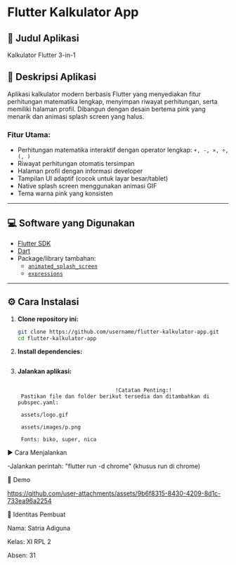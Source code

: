 # Flutter Kalkulator App

## 📱 Judul Aplikasi
Kalkulator Flutter 3-in-1

## 📝 Deskripsi Aplikasi
Aplikasi kalkulator modern berbasis Flutter yang menyediakan fitur perhitungan matematika lengkap, menyimpan riwayat perhitungan, serta memiliki halaman profil. Dibangun dengan desain bertema pink yang menarik dan animasi splash screen yang halus.

### Fitur Utama:
- Perhitungan matematika interaktif dengan operator lengkap: `+, -, ×, ÷, (, )`
- Riwayat perhitungan otomatis tersimpan
- Halaman profil dengan informasi developer
- Tampilan UI adaptif (cocok untuk layar besar/tablet)
- Native splash screen menggunakan animasi GIF
- Tema warna pink yang konsisten

---

## 💻 Software yang Digunakan
- [Flutter SDK](https://flutter.dev)  
- [Dart](https://dart.dev)
- Package/library tambahan:
  - [`animated_splash_screen`](https://pub.dev/packages/animated_splash_screen)
  - [`expressions`](https://pub.dev/packages/expressions)

---

## ⚙️ Cara Instalasi

1. **Clone repository ini:**
   ```bash
   git clone https://github.com/username/flutter-kalkulator-app.git
   cd flutter-kalkulator-app

2. **Install dependencies:**
   ```flutter pub get

4. **Jalankan aplikasi:**
   ```flutter run
  
                                  !Catatan Penting:!
    Pastikan file dan folder berikut tersedia dan ditambahkan di pubspec.yaml:

    assets/logo.gif

    assets/images/p.png

    Fonts: biko, super, nica

▶️ Cara Menjalankan

  -Jalankan perintah: "flutter run -d chrome" (khusus run di chrome)

🎦 Demo

  https://github.com/user-attachments/assets/9b6f8315-8430-4209-8d1c-733ea96a2254

👤 Identitas Pembuat

  Nama: Satria Adiguna

  Kelas: XI RPL 2

  Absen: 31






